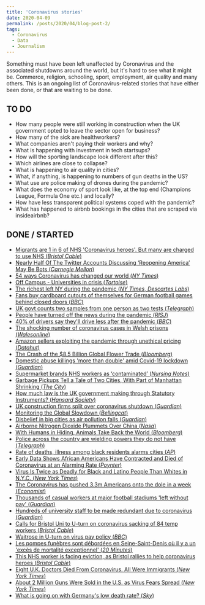```yaml
---
title: 'Coronavirus stories'
date: 2020-04-09
permalink: /posts/2020/04/blog-post-2/
tags:
  - Coronavirus
  - Data
  - Journalism
---
```


Something must have been left unaffected by Coronavirus and the associated shutdowns around the world, but it's hard to see what it might be. Commerce, religion, schooling, sport, employment, air quality and many others. This is an ongoing list of Coronavirus-related stories that have either been done, or that are waiting to be done.

## TO DO

- How many people were still working in construction when the UK government opted to leave the sector open for business?
- How many of the sick are healthworkers?
- What companies aren't paying their workers and why?
- What is happening with investment in tech startsups?
- How will the sporting landscape look different after this?
- Which airlines are close to collapse?
- What is happening to air quality in cities?
- What, if anything, is happening to numbers of gun deaths in the US?
- What use are police making of drones during the pandemic?
- What does the economy of sport look like, at the top end (Champions League, Formula One etc.) and locally?
- How have less transparent political systems coped with the pandemic?
- What has happened to airbnb bookings in the cities that are scraped via insideairbnb?

## DONE / STARTED

- [Migrants are 1 in 6 of NHS 'Coronavirus heroes'. But many are charged to use NHS (*Bristol Cable*)](https://thebristolcable.org/2020/05/migrants-bristol-coronavirus-hospital-heroes-charged-to-use-nhs/)
- [Nearly Half Of The Twitter Accounts Discussing ‘Reopening America’ May Be Bots (*Carnegie Mellon*)](https://www.cs.cmu.edu/news/nearly-half-twitter-accounts-discussing-%E2%80%98reopening-america%E2%80%99-may-be-bots)
- [54 ways Coronavirus has changed our world (*NY Times*)](https://www.nytimes.com/interactive/2020/05/27/sunday-review/coronavirus-effects.html)
- [Off Campus - Universities in crisis (*Tortoise*)](https://members.tortoisemedia.com/2020/05/26/universities-in-crisis-main-piece-off-campus-cc/content.html?sig=xAfpreMWakvbOYUSEN11DkT7cUJMJGvDG-_bopA1zrI)
- [The richest left NY during the pandemic (*NY Times*, *Descartes Labs*)](https://www.nytimes.com/interactive/2020/05/15/upshot/who-left-new-york-coronavirus.html)
- [Fans buy cardboard cutouts of themselves for German football games behind closed doors (*BBC*)](https://www.bbc.co.uk/sport/football/52771326)
- [UK govt counts two samples from one person as two tests (*Telegraph*)](https://www.telegraph.co.uk/global-health/science-and-disease/tens-thousands-coronavirus-tests-have-double-counted-officials/)
- [People have turned off the news during the pandemic (*RISJ*)](https://reutersinstitute.politics.ox.ac.uk/initial-surge-news-use-around-coronavirus-uk-has-been-followed-significant-increase-news-avoidance)
- [40% of drivers say they'll drive less after the pandemic (*BBC*)](https://www.bbc.co.uk/news/uk-52793230)
- [The shocking number of coronavirus cases in Welsh prisons (*Walesonline*)](https://www.walesonline.co.uk/news/wales-news/prisons-prisoners-coronavirus-covid19-criminals-18162552)
- [Amazon sellers exploiting the pandemic through unethical pricing (*Datahut*)](https://blog.datahut.co/covid-19-and-predatory-pricing-online/)
- [The Crash of the $8.5 Billion Global Flower Trade (*Bloomberg*)](https://www.bloomberg.com/features/2020-flower-industry-crash)
- [Domestic abuse killings 'more than double' amid Covid-19 lockdown (*Guardian*)](https://www.theguardian.com/society/2020/apr/15/domestic-abuse-killings-more-than-double-amid-covid-19-lockdown)
- [Supermarket brands NHS workers as ‘contaminated’ (*Nursing Notes*)](https://nursingnotes.co.uk/news/supermarket-brands-nhs-workers-contaminated/)
- [Garbage Pickups Tell a Tale of Two Cities, With Part of Manhattan Shrinking (*The City*)](https://thecity.nyc/2020/04/garbage-pickups-tell-tale-of-two-cities-as-manhattan-shrinks.html)
- [How much law is the UK government making through Statutory Instruments? (*Hansard Society*)](https://www.hansardsociety.org.uk/publications/data/coronavirus-statutory-instruments-dashboard)
- [UK construction firms split over coronavirus shutdown (*Guardian*)](https://www.theguardian.com/business/2020/mar/25/uk-construction-firms-split-over-coronavirus-shutdown)
- [Monitoring the Global Slowdown (*Bellingcat*)](https://www.bellingcat.com/news/2020/04/10/covid-19-monitoring-the-global-slowdown/)
- [Disbelief in big cities as air pollution falls (*Guardian*)](https://www.theguardian.com/environment/2020/apr/11/positively-alpine-disbelief-air-pollution-falls-lockdown-coronavirus)
- [Airborne Nitrogen Dioxide Plummets Over China (*Nasa*)](https://earthobservatory.nasa.gov/images/146362/airborne-nitrogen-dioxide-plummets-over-china)
- [With Humans in Hiding, Animals Take Back the World (*Bloomberg*)](https://www.bloomberg.com/news/photo-essays/2020-04-08/with-humans-in-hiding-animals-take-back-the-pandemic-world)
- [Police across the country are wielding powers they do not have (*Telegraph*)](https://www.telegraph.co.uk/news/2020/04/05/police-across-country-using-powers-do-not-have-vanishingly/)
- [Rate of deaths, illness among black residents alarms cities (*AP*)](https://apnews.com/1862bf401d6aad1d182e0bd967488c90)
- [Early Data Shows African Americans Have Contracted and Died of Coronavirus at an Alarming Rate (*Poynter*)](https://www.propublica.org/article/early-data-shows-african-americans-have-contracted-and-died-of-coronavirus-at-an-alarming-rate)
- [Virus Is Twice as Deadly for Black and Latino People Than Whites in N.Y.C. (*New York Times*)](https://www.nytimes.com/2020/04/08/nyregion/coronavirus-race-deaths.html)
- [The Coronavirus has pushed 3.3m Americans onto the dole in a week (*Economist*)](https://www.economist.com/graphic-detail/2020/03/26/the-coronavirus-has-pushed-33m-american-workers-onto-the-dole-in-a-week)
- [Thousands of casual workers at major football stadiums 'left without pay' (*Guardian*)](https://www.theguardian.com/football/2020/apr/05/thousands-of-casual-workers-at-major-football-stadiums-left-without-pay)
- [Hundreds of university staff to be made redundant due to coronavirus (*Guardian*)](https://www.theguardian.com/education/2020/apr/02/hundreds-of-university-staff-made-redundant-due-to-coronavirus)
- [Calls for Bristol Uni to U-turn on coronavirus sacking of 84 temp workers (*Bristol Cable*)](https://thebristolcable.org/2020/04/calls-for-bristol-university-u-turn-on-coronavirus-temp-staff-dismissals/)
- [Waitrose in U-turn on virus pay policy (*BBC*)](https://www.bbc.co.uk/news/business-52191147)
- [Les pompes funèbres sont débordées en Seine-Saint-Denis où il y a un 'excès de mortalité exceptionnel' (*20 Minutes*)](https://www.20minutes.fr/magazine/2754319-20200403-coronavirus-pompes-funebres-debordees-seine-saint-denis-o-exces-mortalite-exceptionnel)
- [This NHS worker is facing eviction, as Bristol rallies to help coronavirus heroes  (*Bristol Cable*)](https://thebristolcable.org/2020/03/coronavirus-bristol-nhs-workers-struggling-with-housing/)
- [Eight U.K. Doctors Died From Coronavirus. All Were Immigrants (*New York Times*)](https://www.nytimes.com/2020/04/08/world/europe/coronavirus-doctors-immigrants.html)
- [About 2 Million Guns Were Sold in the U.S. as Virus Fears Spread (*New York Times*)](https://www.nytimes.com/interactive/2020/04/01/business/coronavirus-gun-sales.html)
- [What is going on with Germany's low death rate? (*Sky*)](https://news.sky.com/story/coronavirus-why-germany-has-such-a-low-covid-19-death-rate-11964051)
